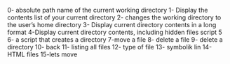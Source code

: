 0- absolute path name of the current working directory
1- Display the contents list of your current directory
2- changes the working directory to the user’s home directory
3- Display current directory contents in a long format
4-Display current directory contents, including hidden files
script 5
6- a script that creates a directory
7-move a file
8- delete a file
9- delete a directory
10- back
11- listing all files
12- type of file
13- symbolik lin
14- HTML files
15-lets move
